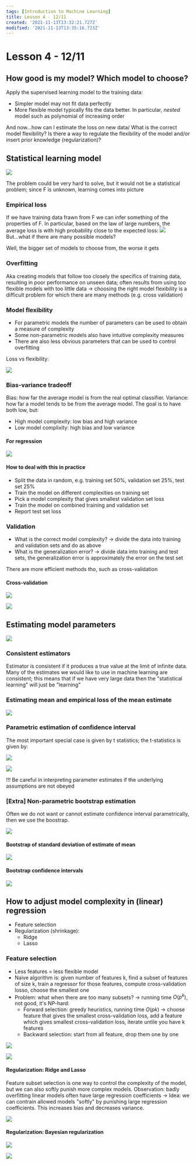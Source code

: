 ```yaml
---
tags: [Introduction to Machine Learning]
title: Lesson 4 - 12/11
created: '2021-11-13T13:32:21.727Z'
modified: '2021-11-13T13:35:16.723Z'
---
```


# Lesson 4 - 12/11

## How good is my model? Which model to choose?

Apply the supervised learning model to the training data:
- Simpler model may not fit data perfectly
- More flexible model typically fits the data better. In particular, _nested_ model such as polynomial of increasing order

And now...how can I estimate the loss on new data/ What is the correct model flexibility? Is there a way to regulate the flexibility of the model and/or insert prior knowledge (regularization)?

## Statistical learning model

![](@attachment/Clipboard_2021-11-13-12-55-26.png)

The problem could be very hard to solve, but it would not be a statistical problem; since F is unknown, learning comes into picture

### Empirical loss

If we have training data frawn from F we can infer something of the properties of F. In particular, based on the law of large numbers, the average loss is with high probability close to the expected loss: 
![](@attachment/Clipboard_2021-11-13-12-56-55.png)
But...what if there are many possible models?

Well, the bigger set of models to choose from, the worse it gets

### Overfitting

Aka creating models that follow too closely the specifics of training data, resulting in poor performance on unseen data; often results from using too flexible models with too little data -> choosing the right model flexibility is a difficult problem for which there are many methods (e.g. cross validation)

### Model flexibility

- For parametric models the number of parameters can be used to obtain a measure of complexity
- Some non-parametric models also have intuitive complexity measures
- There are also less obvious parameters that can be used to control overfitting

Loss vs flexibility:

![](@attachment/Clipboard_2021-11-13-13-02-24.png)

### Bias-variance tradeoff

Bias: how far the average model is from the real optimal classifier.
Variance: how far a model tends to be from the average model.
The goal is to have both low, but:
- High model complexity: low bias and high variance
- Low model complixity: high bias and low variance

#### For regression

![](@attachment/Clipboard_2021-11-13-13-04-10.png)

#### How to deal with this in practice

- Split the data in random, e.g. training set 50%, validation set 25%, test set 25%
- Train the model on different complexities on training set
- Pick a model complexity that gives smallest validation set loss
- Train the model on combined training and validation set
- Report test set loss

### Validation

- What is the correct model complexity? -> divide the data into training and validation sets and do as above
- What is the generalization error? -> divide data into training and test sets, the generalization error is approximately the error on the test set

There are more efficient methods tho, such as cross-validation

#### Cross-validation

![](@attachment/Clipboard_2021-11-13-13-07-29.png)

![](@attachment/Clipboard_2021-11-13-13-07-38.png)

## Estimating model parameters

![](@attachment/Clipboard_2021-11-13-13-08-08.png)

### Consistent estimators

Estimator is consistent if it produces a true value at the limit of infinite data. Many of the estimates we would like to use in machine learning are consistent; this means that if we have very large data then the "statistical learning" will just be "learning"

### Estimating mean and empirical loss of the mean estimate

![](@attachment/Clipboard_2021-11-13-13-09-45.png)

### Parametric estimation of confidence interval

The most important special case is given by t statistics; the t-statistics is given by:

![](@attachment/Clipboard_2021-11-13-15-21-17.png)

![](@attachment/Clipboard_2021-11-13-15-21-25.png)

!!! Be careful in interpreting parameter estimates if the underlying assumptions are not obeyed

### [Extra] Non-parametric bootstrap estimation

Often we do not want or cannot estimate confidence interval parametrically, then we use the boostrap.

![](@attachment/Clipboard_2021-11-13-15-24-12.png)

#### Bootstrap of standard deviation of estimate of mean

![](@attachment/Clipboard_2021-11-13-15-24-19.png)

#### Bootstrap confidence intervals

![](@attachment/Clipboard_2021-11-13-15-25-18.png)

## How to adjust model complexity in (linear) regression

- Feature selection
- Regularization (shrinkage):
  - Ridge
  - Lasso

### Feature selection

- Less features = less flexible model
- Naive algorithm is: given number of features k, find a subset of features of size k, train a regressor for those features, compute cross-validation losso, choose the smallest one
- Problem: what when there are too many subsets? -> running time $O(p^k)$, not good, it's NP-hard:
  - Forward selection: greedy heuristics, running time $O(pk)$ -> choose feature that gives the smallest cross-validation loss, add a feature which gives smallest cross-validation loss, iterate untile you have k features
  - Backward selection: start from all feature, drop them one by one

![](@attachment/Clipboard_2021-11-13-15-29-08.png)

![](@attachment/Clipboard_2021-11-13-15-29-15.png)

#### Regularization: Ridge and Lasso

Feature subset selection is one way to control the complexity of the model, but we can also softly punish more complex models.
Observation: badly overfitting linear models often have large regression coefficients -> Idea: we can contrain allowed models "softly" by punishing large regression coefficients. This increases bias and decreases variance.

![](@attachment/Clipboard_2021-11-13-15-32-02.png)

#### Regularization: Bayesian regularization

![](@attachment/Clipboard_2021-11-13-15-31-29.png)

![](@attachment/Clipboard_2021-11-13-15-31-40.png)

